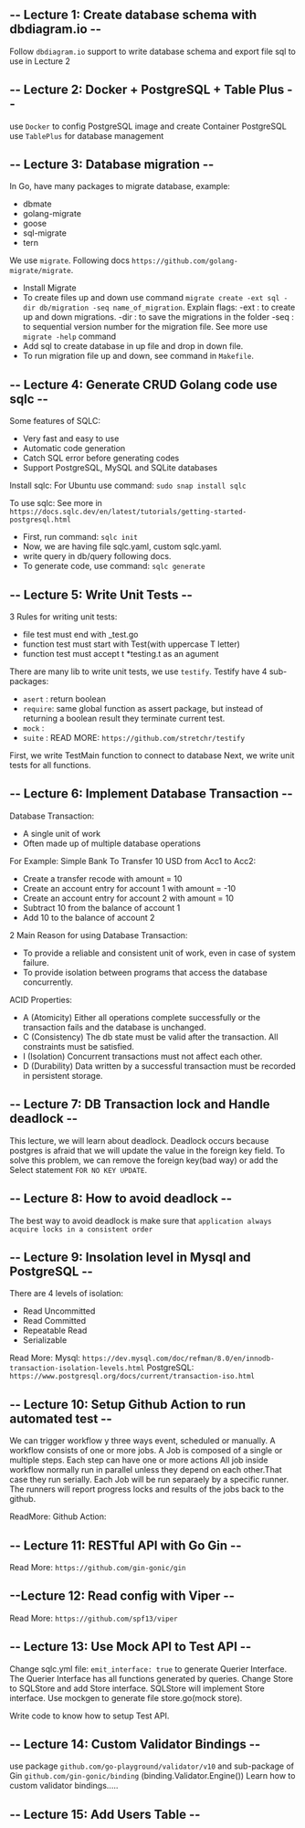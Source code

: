 -- Lecture 1: Create database schema with dbdiagram.io --
--------------------------------------------------------------------------------------------------------------------------------

Follow `dbdiagram.io` support to write database schema
and export file sql to use in Lecture 2

-- Lecture 2: Docker + PostgreSQL + Table Plus --
--------------------------------------------------------------------------------------------------------------------------------

use `Docker` to config PostgreSQL image and create Container PostgreSQL
use `TablePlus` for database management

-- Lecture 3: Database migration --
--------------------------------------------------------------------------------------------------------------------------------

In Go, have many packages to migrate database, example: 
 - dbmate
 - golang-migrate
 - goose
 - sql-migrate
 - tern

We use `migrate`. Following docs `https://github.com/golang-migrate/migrate`.
 - Install Migrate
 - To create files up and down use command `migrate create -ext sql -dir db/migration -seq name_of_migration`.
    Explain flags: -ext : to create up and down migrations.
                -dir : to save the migrations in the folder
                -seq : to sequential version number for the migration file.
    See more use `migrate -help` command
 - Add sql to create database in up file and drop in down file.
 - To run migration file up and down, see command in `Makefile`.

-- Lecture 4: Generate CRUD Golang code use sqlc --
--------------------------------------------------------------------------------------------------------------------------------

Some features of SQLC:
 - Very fast and easy to use
 - Automatic code generation
 - Catch SQL error before generating codes
 - Support PostgreSQL, MySQL and SQLite databases

Install sqlc:
For Ubuntu use command: `sudo snap install sqlc`

To use sqlc: See more in `https://docs.sqlc.dev/en/latest/tutorials/getting-started-postgresql.html`
 - First, run command: `sqlc init`
 - Now, we are having file sqlc.yaml, custom sqlc.yaml.
 - write query in db/query following docs.
 - To generate code, use command: `sqlc generate`

-- Lecture 5: Write Unit Tests --
--------------------------------------------------------------------------------------------------------------------------------

3 Rules for writing unit tests:
 - file test must end with _test.go
 - function test must start with Test(with uppercase T letter)
 - function test must accept t *testing.t as an agument

There are many lib to write unit tests, we use `testify`.
Testify have 4 sub-packages:
 - `asert`  : return boolean
 - `require`: same global function as assert package, 
   but instead of returning a boolean result they terminate current test. 
 - `mock`   :
 - `suite`  :
READ MORE: `https://github.com/stretchr/testify`

First, we write TestMain function to connect to database
Next, we write unit tests for all functions.

-- Lecture 6: Implement Database Transaction --
--------------------------------------------------------------------------------------------------------------------------------

Database Transaction:
 - A single unit of work
 - Often made up of multiple database operations

For Example: Simple Bank To Transfer 10 USD from Acc1 to Acc2:
 - Create a transfer recode with amount = 10
 - Create an account entry for account 1 with amount = -10
 - Create an account entry for account 2 with amount = 10
 - Subtract 10 from the balance of account 1
 - Add 10 to the balance of account 2

2 Main Reason for using Database Transaction:
 - To provide a reliable and consistent unit of work, even in case of system failure.
 - To provide isolation between programs that access the database concurrently.

ACID Properties:
 - A (Atomicity) Either all operations complete successfully or the transaction fails and the database is unchanged.
 - C (Consistency) The db state must be valid after the transaction. All constraints must be satisfied.
 - I (Isolation) Concurrent transactions must not affect each other.
 - D (Durability) Data written by a successful transaction must be recorded in persistent storage.

-- Lecture 7: DB Transaction lock and Handle deadlock --
--------------------------------------------------------------------------------------------------------------------------------

This lecture, we will learn about deadlock.
Deadlock occurs because postgres is afraid that we will update the value in the foreign key field.
To solve this problem, we can remove the foreign key(bad way) or add the Select statement `FOR NO KEY UPDATE`.

-- Lecture 8: How to avoid deadlock --
--------------------------------------------------------------------------------------------------------------------------------

The best way to avoid deadlock is make sure that `application always acquire locks in a consistent order`

-- Lecture 9: Insolation level in Mysql and PostgreSQL --
--------------------------------------------------------------------------------------------------------------------------------

There are 4 levels of isolation:
 - Read Uncommitted
 - Read Committed
 - Repeatable Read
 - Serializable

Read More: 
Mysql: `https://dev.mysql.com/doc/refman/8.0/en/innodb-transaction-isolation-levels.html`
PostgreSQL: `https://www.postgresql.org/docs/current/transaction-iso.html`

-- Lecture 10: Setup Github Action to run automated test --
--------------------------------------------------------------------------------------------------------------------------------

We can trigger workflow y three ways event, scheduled or manually.
A workflow consists of one or more jobs.
A Job is composed of a single or multiple steps.
Each step can have one or more actions
All job inside workflow normally run in parallel unless they depend on each other.That case they run serially.
Each Job will be run separaely by a specific runner.
The runners will report progress locks and results of the jobs back to the github.

ReadMore: 
Github Action: 

-- Lecture 11: RESTful API with Go Gin --
--------------------------------------------------------------------------------------------------------------------------------

Read More: `https://github.com/gin-gonic/gin`

--Lecture 12: Read config with Viper --
--------------------------------------------------------------------------------------------------------------------------------

Read More: `https://github.com/spf13/viper`

-- Lecture 13: Use Mock API to Test API --
--------------------------------------------------------------------------------------------------------------------------------
Change sqlc.yml file: `emit_interface: true` to generate Querier Interface. The Querier Interface has all functions generated by queries.
Change Store to SQLStore and add Store interface. SQLStore will implement Store interface.
Use mockgen to generate file store.go(mock store).

Write code to know how to setup Test API.

-- Lecture 14: Custom Validator Bindings --
--------------------------------------------------------------------------------------------------------------------------------

use package `github.com/go-playground/validator/v10`
and sub-package of Gin `github.com/gin-gonic/binding` (binding.Validator.Engine())
Learn how to custom validator bindings.....

-- Lecture 15: Add Users Table --
--------------------------------------------------------------------------------------------------------------------------------



